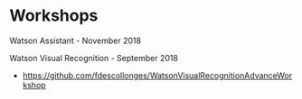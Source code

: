 # Workshops

Watson Assistant - November 2018

Watson Visual Recognition - September 2018
  + https://github.com/fdescollonges/WatsonVisualRecognitionAdvanceWorkshop
